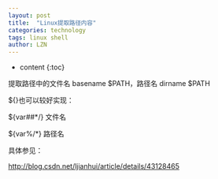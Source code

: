 ```yaml
---
layout: post
title:  "Linux提取路径内容" 
categories: technology
tags: linux shell
author: LZN
---
```


* content
{:toc}

提取路径中的文件名 basename $PATH，路径名 dirname $PATH

${}也可以较好实现：<span id="transmark" style="display: none; width: 0px; height: 0px;"></span>

${var##*/} 文件名

${var%/*} 路径名

具体参见：

http://blog.csdn.net/ljianhui/article/details/43128465
